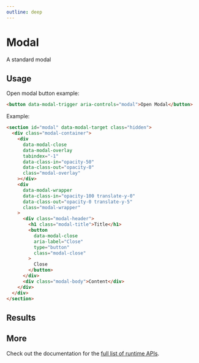 ```yaml
---
outline: deep
---
```


# Modal

A standard modal

## Usage

Open modal button example:

```Html
<button data-modal-trigger aria-controls="modal">Open Modal</button>
```

Example:

```Html
<section id="modal" data-modal-target class="hidden">
  <div class="modal-container">
    <div
      data-modal-close
      data-modal-overlay
      tabindex="-1"
      data-class-in="opacity-50"
      data-class-out="opacity-0"
      class="modal-overlay"
    ></div>
    <div
      data-modal-wrapper
      data-class-in="opacity-100 translate-y-0"
      data-class-out="opacity-0 translate-y-5"
      class="modal-wrapper"
    >
      <div class="modal-header">
        <h1 class="modal-title">Title</h1>
        <button
          data-modal-close
          aria-label="Close"
          type="button"
          class="modal-close"
        >
          Close
        </button>
      </div>
      <div class="modal-body">Content</div>
    </div>
  </div>
</section>
```

## Results

## More

Check out the documentation for the [full list of runtime APIs](https://vitepress.dev/reference/runtime-api#usedata).

